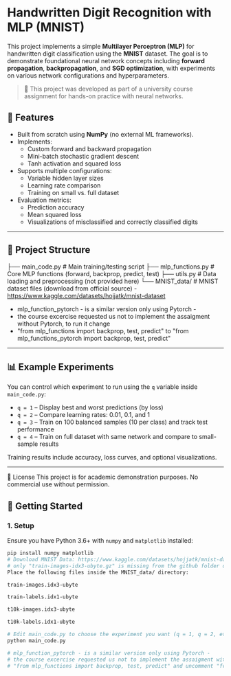 # Handwritten Digit Recognition with MLP (MNIST)

This project implements a simple **Multilayer Perceptron (MLP)** for handwritten digit classification using the **MNIST** dataset. The goal is to demonstrate foundational neural network concepts including **forward propagation**, **backpropagation**, and **SGD optimization**, with experiments on various network configurations and hyperparameters.

> 🔬 This project was developed as part of a university course assignment for hands-on practice with neural networks.

## 🔧 Features

- Built from scratch using **NumPy** (no external ML frameworks).
- Implements:
  - Custom forward and backward propagation
  - Mini-batch stochastic gradient descent
  - Tanh activation and squared loss
- Supports multiple configurations:
  - Variable hidden layer sizes
  - Learning rate comparison
  - Training on small vs. full dataset
- Evaluation metrics:
  - Prediction accuracy
  - Mean squared loss
  - Visualizations of misclassified and correctly classified digits

---

## 📁 Project Structure

├── main_code.py # Main training/testing script
├── mlp_functions.py # Core MLP functions (forward, backprop, predict, test)
├── utils.py # Data loading and preprocessing (not provided here)
└── MNIST_data/ # MNIST dataset files (download from official source) - https://www.kaggle.com/datasets/hojjatk/mnist-dataset
* mlp_function_pytorch - is a similar version only using Pytorch -
* the course excercise requested us not to implement the assaigment without Pytorch, to run it change
* "from mlp_functions import backprop, test, predict" to "from mlp_functions_pytorch import backprop, test, predict"


---

## 📊 Example Experiments

You can control which experiment to run using the `q` variable inside `main_code.py`:

- `q = 1` – Display best and worst predictions (by loss)
- `q = 2` – Compare learning rates: 0.01, 0.1, and 1
- `q = 3` – Train on 100 balanced samples (10 per class) and track test performance
- `q = 4` – Train on full dataset with same network and compare to small-sample results

Training results include accuracy, loss curves, and optional visualizations.

---

📜 License
This project is for academic demonstration purposes. No commercial use without permission.


## 🧪 Getting Started

### 1. Setup

Ensure you have Python 3.6+ with `numpy` and `matplotlib` installed:

```bash
pip install numpy matplotlib
# Download MNIST Data: https://www.kaggle.com/datasets/hojjatk/mnist-dataset
# only "train-images-idx3-ubyte.gz" is missing from the github folder due to size.. 
Place the following files inside the MNIST_data/ directory:

train-images.idx3-ubyte

train-labels.idx1-ubyte

t10k-images.idx3-ubyte

t10k-labels.idx1-ubyte

# Edit main_code.py to choose the experiment you want (q = 1, q = 2, etc.), then:
python main_code.py

# mlp_function_pytorch - is a similar version only using Pytorch -
# the course excercise requested us not to implement the assaigment without Pytorch, to run it comment
# "from mlp_functions import backprop, test, predict" and uncomment "from mlp_functions_pytorch import backprop, test, predict"


